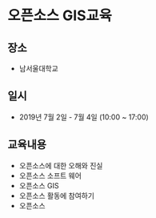 ﻿# 오픈소스 GIS교육

## 장소
* 남서울대학교

## 일시
* 2019년 7월 2일 - 7월 4일 (10:00 ~ 17:00)


## 교육내용
* 오픈소스에 대한 오해와 진실
* 오픈소스 소프트 웨어
* 오픈소스 GIS
* 오픈소스 활동에 참여하기
* 오픈소스 